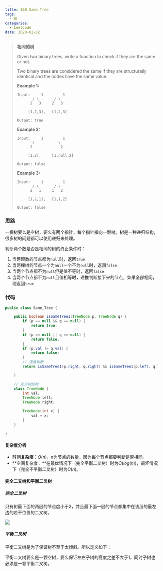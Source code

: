 ```yaml
---
title: 100.Same Tree
tags:
  - 树
categories: 
  - LeetCode
date: 2020-02-02
---
```


> **相同的树**
>
> Given two binary trees, write a function to check if they are the same or not.
>
> Two binary trees are considered the same if they are structurally identical and the nodes have the same value.
>
> **Example 1:**
>
> ```
> Input:     1         1
>        / \       / \
>       2   3     2   3
> 
>      [1,2,3],   [1,2,3]
> 
> Output: true
> ```
>
> **Example 2:**
>
> ```
> Input:     1         1
>        /           \
>       2             2
> 
>      [1,2],     [1,null,2]
> 
> Output: false
> ```
>
> **Example 3:**
>
> ```
> Input:     1         1
>        / \       / \
>       2   1     1   2
> 
>      [1,2,1],   [1,1,2]
> 
> Output: false
> ```

<!-- more -->

### 思路

一棵树要么是空树，要么有两个指针，每个指针指向一颗树。树是一种递归结构，很多树的问题都可以使用递归来处理。

判断两个数是否是相同的树的终止条件时：

1. 当两颗数的节点都为`null`时，返回`true`
2. 当两棵树的节点一个为`null`一个不为`null`时，返回`false`
3. 当两个节点都不为`null`但是值不等时，返回`false`
4. 当两个节点都不为`null`且值相等时，递推判断接下来的节点，如果全部相同，则返回`true`

### 代码

```java
public class Same_Tree {

    public boolean isSameTree1(TreeNode p, TreeNode q) {
        if (p == null && q == null) {
            return true;
        }
        if (p == null || q == null) {
            return false;
        }
        if (p.val != q.val) {
            return false;
        }
        // 递推判断
        return isSameTree1(p.right, q.right) && isSameTree1(p.left, q.left);

    }

    // 定义树结构
    class TreeNode {
        int val;
        TreeNode left;
        TreeNode right;

        TreeNode(int x) {
            val = x;
        }
    }

}
```

#### 复杂度分析

* **时间复杂度：**$O(n)$，n为节点的数量，因为每个节点都要判断是否相同。
* **空间复杂度：**在最优情况下（完全平衡二叉树）时为$O(log(n))$，最坏情况下（完全不平衡二叉树）时为$O(n)$。

#### 完全二叉树和平衡二叉树

##### 完全二叉树

只有树最下面的两层的节点度小于2，并且最下面一层的节点都集中在该层的最左边的若干位置的二叉树。

![](https://raw.githubusercontent.com/HurleyJames/ImageHosting/master/%E5%AE%8C%E5%85%A8%E4%BA%8C%E5%8F%89%E6%A0%91.png)

##### 平衡二叉树

平衡二叉树是为了保证树不至于太倾斜。所以定义如下：

平衡二叉树要么是一颗空树，要么保证左右子树的高度之差不大于1，同时子树也必须是一颗平衡二叉树。















